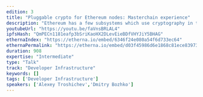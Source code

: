 ```yaml
---
edition: 3
title: "Pluggable crypto for Ethereum nodes: Masterchain experience"
description: "Ethereum has a few subsystems which use cryptography in their core functionality: 1. Transaction processing system, 2. P2P node communication, 3. EVM (Ethereum Virtual Machine), 4. Mining. So far all these systems use only one crypto library but they use it in different ways. We have developed an extra crypto-layer, which makes crypto to work as an additional abstract layer. The extra-crypto layer is completely transparent for all ethereum logic. It allows to switch crypto-algorithms to use in Ethereum."
youtubeUrl: "https://youtu.be/faVnsBRLAL4"
ipfsHash: "QmPECn1181eafp3bSriKaoHX2DLevEieBDfVHYJiY5BHAG"
ethernaIndex: "https://etherna.io/embed/6346f24e080a54f6d733ec64"
ethernaPermalink: "https://etherna.io/embed/d03f45986d6e1868c81ece8397356099ede9c3a3cb39799717f61f6471e5d7b3"
duration: 908
expertise: "Intermediate"
type: "Talk"
track: "Developer Infrastructure"
keywords: []
tags: ['Developer Infrastructure']
speakers: ['Alexey Troshichev','Dmitry Bozhko']
---
```

